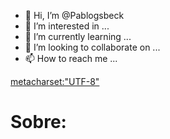 - 👋 Hi, I’m @Pablogsbeck
- 👀 I’m interested in ...
- 🌱 I’m currently learning ...
- 💞️ I’m looking to collaborate on ...
- 📫 How to reach me ...

<!---
Pablogsbeck/Pablogsbeck is a ✨ special ✨ repository because its `README.md` (this file) appears on your GitHub profile.
You can click the Preview link to take a look at your changes.
--->

<metacharset:"UTF-8">

<h1> Sobre: </h1>

<script>

function mostra (Frase) 
{
	document.write("<h3>" + Frase + "</h3>");
	
}

mostra("Empatico, observador,curioso,divertido e apaixonado pelo mundo da computação;");

mostra("Hobbies: Games e leitura;");

mostra("Inicialmente no mundo da programação.");

</script>
